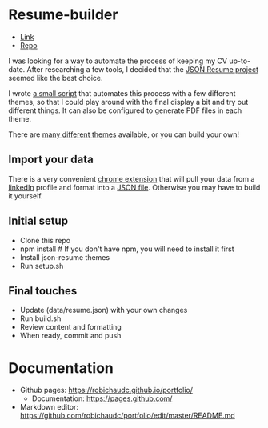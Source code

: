 # Resume-builder

- [Link](https://registry.jsonresume.org/robichaudc)
- [Repo](https://github.com/robichaudc/resume-source)

I was looking for a way to automate the process of keeping my CV up-to-date. After researching a few tools, I decided that the [JSON Resume project](https://jsonresume.org/) seemed like the best choice.

I wrote [a small script](-/blob/master/setup.sh) that automates this process with a few different themes, so that I could play around with the final display a bit and try out different things. It can also be configured to generate PDF files in each theme.

There are [many different themes](https://jsonresume.org/themes/) available, or you  can build your own!

## Import your data
There is a very convenient [chrome extension](https://chrome.google.com/webstore/detail/json-resume-exporter/caobgmmcpklomkcckaenhjlokpmfbdec) that will pull your data from a [linkedIn](https://www.linkedin.com/) profile and format into a [JSON file](-/blob/master/data/resume.json). Otherwise you may have to build it yourself.

## Initial setup

- Clone this repo
- npm install # If you don't have npm, you will need to install it first
- Install json-resume themes
- Run setup.sh


## Final touches
- Update (data/resume.json) with your own changes
- Run build.sh
- Review content and formatting
- When ready, commit and push


# Documentation
- Github pages: https://robichaudc.github.io/portfolio/
  - Documentation: https://pages.github.com/
- Markdown editor: https://github.com/robichaudc/portfolio/edit/master/README.md
